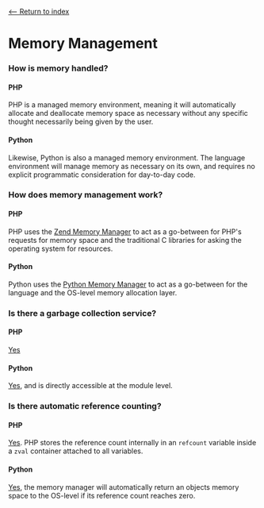 [<-- Return to index](../README.md)
# Memory Management

### How is memory handled?
#### PHP
PHP is a managed memory environment, meaning it will automatically allocate and deallocate memory space as necessary without any specific thought necessarily being given by the user.
#### Python
Likewise, Python is also a managed memory environment. The language environment will manage memory as necessary on its own, and requires no explicit programmatic consideration for day-to-day code.

### How does memory management work?
#### PHP
PHP uses the [Zend Memory Manager](https://secure.php.net/manual/en/internals2.memory.php) to act as a go-between for PHP's requests for memory space and the traditional C libraries for asking the operating system for resources.
#### Python
Python uses the [Python Memory Manager](https://docs.python.org/3/c-api/memory.html) to act as a go-between for the language and the OS-level memory allocation layer.

### Is there a garbage collection service?
#### PHP
[Yes](https://secure.php.net/manual/en/features.gc.php)
#### Python
[Yes](https://docs.python.org/3/library/gc.html), and is directly accessible at the module level.

### Is there automatic reference counting?
#### PHP
[Yes](https://secure.php.net/manual/en/features.gc.refcounting-basics.php). PHP stores the reference count internally in an `refcount` variable inside a `zval` container attached to all variables.
#### Python
[Yes](https://docs.python.org/2.0/ext/refcounts.html), the memory manager will automatically return an objects memory space to the OS-level if its reference count reaches zero.
